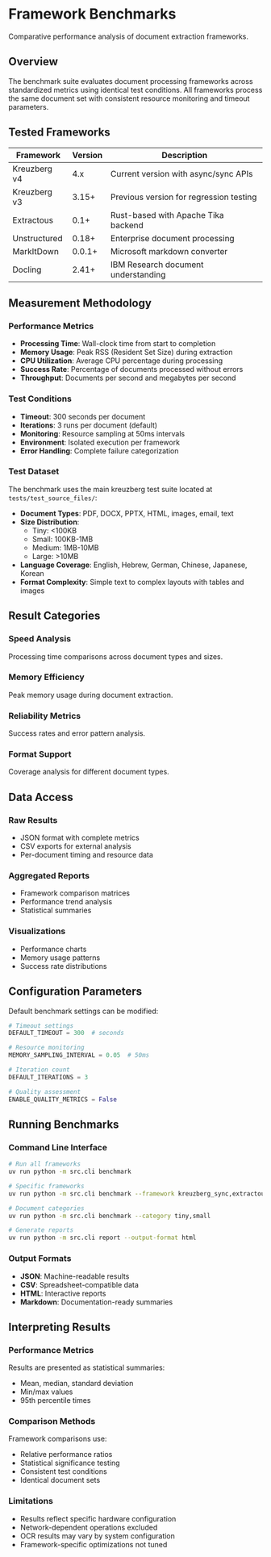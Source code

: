 # Framework Benchmarks

Comparative performance analysis of document extraction frameworks.

## Overview

The benchmark suite evaluates document processing frameworks across standardized metrics using identical test conditions. All frameworks process the same document set with consistent resource monitoring and timeout parameters.

## Tested Frameworks

| Framework    | Version | Description                             |
| ------------ | ------- | --------------------------------------- |
| Kreuzberg v4 | 4.x     | Current version with async/sync APIs    |
| Kreuzberg v3 | 3.15+   | Previous version for regression testing |
| Extractous   | 0.1+    | Rust-based with Apache Tika backend     |
| Unstructured | 0.18+   | Enterprise document processing          |
| MarkItDown   | 0.0.1+  | Microsoft markdown converter            |
| Docling      | 2.41+   | IBM Research document understanding     |

## Measurement Methodology

### Performance Metrics

- **Processing Time**: Wall-clock time from start to completion
- **Memory Usage**: Peak RSS (Resident Set Size) during extraction
- **CPU Utilization**: Average CPU percentage during processing
- **Success Rate**: Percentage of documents processed without errors
- **Throughput**: Documents per second and megabytes per second

### Test Conditions

- **Timeout**: 300 seconds per document
- **Iterations**: 3 runs per document (default)
- **Monitoring**: Resource sampling at 50ms intervals
- **Environment**: Isolated execution per framework
- **Error Handling**: Complete failure categorization

### Test Dataset

The benchmark uses the main kreuzberg test suite located at `tests/test_source_files/`:

- **Document Types**: PDF, DOCX, PPTX, HTML, images, email, text
- **Size Distribution**:
    - Tiny: \<100KB
    - Small: 100KB-1MB
    - Medium: 1MB-10MB
    - Large: >10MB
- **Language Coverage**: English, Hebrew, German, Chinese, Japanese, Korean
- **Format Complexity**: Simple text to complex layouts with tables and images

## Result Categories

### Speed Analysis

Processing time comparisons across document types and sizes.

### Memory Efficiency

Peak memory usage during document extraction.

### Reliability Metrics

Success rates and error pattern analysis.

### Format Support

Coverage analysis for different document types.

## Data Access

### Raw Results

- JSON format with complete metrics
- CSV exports for external analysis
- Per-document timing and resource data

### Aggregated Reports

- Framework comparison matrices
- Performance trend analysis
- Statistical summaries

### Visualizations

- Performance charts
- Memory usage patterns
- Success rate distributions

## Configuration Parameters

Default benchmark settings can be modified:

```python
# Timeout settings
DEFAULT_TIMEOUT = 300  # seconds

# Resource monitoring
MEMORY_SAMPLING_INTERVAL = 0.05  # 50ms

# Iteration count
DEFAULT_ITERATIONS = 3

# Quality assessment
ENABLE_QUALITY_METRICS = False
```

## Running Benchmarks

### Command Line Interface

```bash
# Run all frameworks
uv run python -m src.cli benchmark

# Specific frameworks
uv run python -m src.cli benchmark --framework kreuzberg_sync,extractous

# Document categories
uv run python -m src.cli benchmark --category tiny,small

# Generate reports
uv run python -m src.cli report --output-format html
```

### Output Formats

- **JSON**: Machine-readable results
- **CSV**: Spreadsheet-compatible data
- **HTML**: Interactive reports
- **Markdown**: Documentation-ready summaries

## Interpreting Results

### Performance Metrics

Results are presented as statistical summaries:

- Mean, median, standard deviation
- Min/max values
- 95th percentile times

### Comparison Methods

Framework comparisons use:

- Relative performance ratios
- Statistical significance testing
- Consistent test conditions
- Identical document sets

### Limitations

- Results reflect specific hardware configuration
- Network-dependent operations excluded
- OCR results may vary by system configuration
- Framework-specific optimizations not tuned
